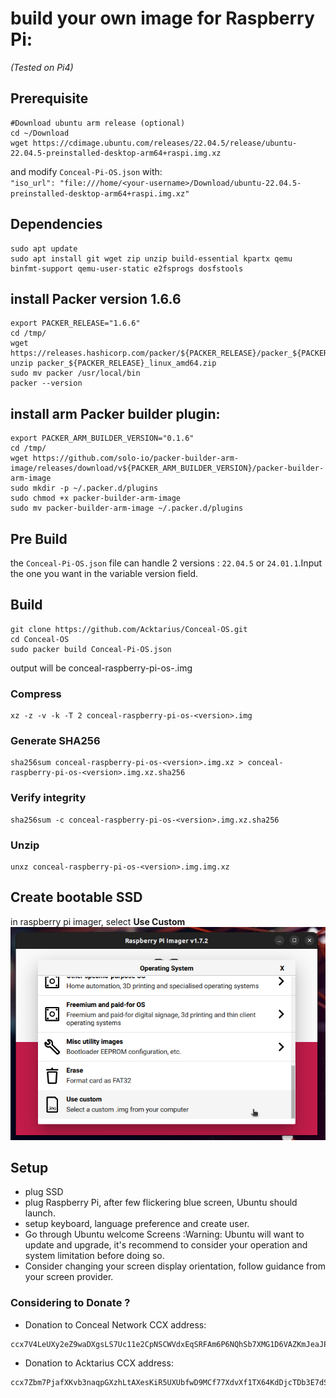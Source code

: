 # build your own image for Raspberry Pi:
*(Tested on Pi4)*

## Prerequisite
```
#Download ubuntu arm release (optional)
cd ~/Download
wget https://cdimage.ubuntu.com/releases/22.04.5/release/ubuntu-22.04.5-preinstalled-desktop-arm64+raspi.img.xz
```
and modify `Conceal-Pi-OS.json` with:  
`"iso_url": "file:///home/<your-username>/Download/ubuntu-22.04.5-preinstalled-desktop-arm64+raspi.img.xz"`

## Dependencies
```
sudo apt update
sudo apt install git wget zip unzip build-essential kpartx qemu binfmt-support qemu-user-static e2fsprogs dosfstools
```

## install Packer version 1.6.6
```
export PACKER_RELEASE="1.6.6"
cd /tmp/
wget https://releases.hashicorp.com/packer/${PACKER_RELEASE}/packer_${PACKER_RELEASE}_linux_amd64.zip
unzip packer_${PACKER_RELEASE}_linux_amd64.zip
sudo mv packer /usr/local/bin
packer --version
```

## install arm Packer builder plugin:
```
export PACKER_ARM_BUILDER_VERSION="0.1.6"
cd /tmp/
wget https://github.com/solo-io/packer-builder-arm-image/releases/download/v${PACKER_ARM_BUILDER_VERSION}/packer-builder-arm-image
sudo mkdir -p ~/.packer.d/plugins
sudo chmod +x packer-builder-arm-image
sudo mv packer-builder-arm-image ~/.packer.d/plugins
```

## Pre Build
the `Conceal-Pi-OS.json` file can handle 2 versions : `22.04.5` or `24.01.1`.Input the one you want in the variable version field.

## Build
```
git clone https://github.com/Acktarius/Conceal-OS.git
cd Conceal-OS
sudo packer build Conceal-Pi-OS.json
```
output will be conceal-raspberry-pi-os-<version>.img
### Compress
```
xz -z -v -k -T 2 conceal-raspberry-pi-os-<version>.img
```

### Generate SHA256
```
sha256sum conceal-raspberry-pi-os-<version>.img.xz > conceal-raspberry-pi-os-<version>.img.xz.sha256
```


### Verify integrity
```
sha256sum -c conceal-raspberry-pi-os-<version>.img.xz.sha256
```


### Unzip
```
unxz conceal-raspberry-pi-os-<version>.img.img.xz
```

## Create bootable SSD
in raspberry pi imager, select **Use Custom**
![Custom](docs/Raspberry-Pi-custom-001.png)

## Setup
* plug SSD
* plug Raspberry Pi, after few flickering blue screen, Ubuntu should launch.
* setup keyboard, language preference and create user.
* Go through Ubuntu welcome Screens
:Warning: Ubuntu will want to update and upgrade, it's recommend to consider your operation and system limitation before doing so.  
* Consider changing your screen display orientation, follow guidance from your screen provider.

### Considering to Donate ?
* Donation to Conceal Network CCX address:
```
ccx7V4LeUXy2eZ9waDXgsLS7Uc11e2CpNSCWVdxEqSRFAm6P6NQhSb7XMG1D6VAZKmJeaJP37WYQg84zbNrPduTX2whZ5pacfj
```
* Donation to Acktarius CCX address:
```
ccx7Zbm7PjafXKvb3naqpGXzhLtAXesKiR5UXUbfwD9MCf77XdvXf1TX64KdDjcTDb3E7dS6MGE2GKT3w4DuCb8H9dwvWWGuof
```